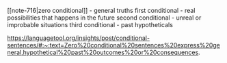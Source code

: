 
[[note-716|zero conditional]] - general truths 
first conditional - real possibilities that happens in the future
second conditional - unreal or improbable situations
third conditional - past hypotheticals

https://languagetool.org/insights/post/conditional-sentences/#:~:text=Zero%20conditional%20sentences%20express%20general,hypothetical%20past%20outcomes%20or%20consequences.


